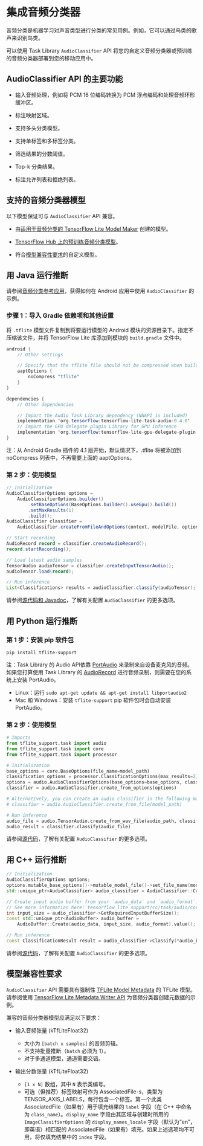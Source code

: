 # 集成音频分类器

音频分类是机器学习对声音类型进行分类的常见用例。例如，它可以通过鸟类的歌声来识别鸟类。

可以使用 Task Library `AudioClassifier` API 将您的自定义音频分类器或预训练的音频分类器部署到您的移动应用中。

## AudioClassifier API 的主要功能

- 输入音频处理，例如将 PCM 16 位编码转换为 PCM 浮点编码和处理音频环形缓冲区。

- 标注映射区域。

- 支持多头分类模型。

- 支持单标签和多标签分类。

- 筛选结果的分数阈值。

- Top-k 分类结果。

- 标注允许列表和拒绝列表。

## 支持的音频分类器模型

以下模型保证可与 `AudioClassifier` API 兼容。

- 由[适用于音频分类的 TensorFlow Lite Model Maker](https://www.tensorflow.org/lite/api_docs/python/tflite_model_maker/audio_classifier) 创建的模型。

- [TensorFlow Hub 上的预训练音频分类模型](https://tfhub.dev/google/lite-model/yamnet/classification/tflite/1)。

- 符合[模型兼容性要求](#model-compatibility-requirements)的自定义模型。

## 用 Java 运行推断

请参阅[音频分类参考应用](https://github.com/tensorflow/examples/tree/master/lite/examples/sound_classification/android)，获得如何在 Android 应用中使用 `AudioClassifier` 的示例。

### 步骤 1：导入 Gradle 依赖项和其他设置

将 `.tflite` 模型文件复制到将要运行模型的 Android 模块的资源目录下。指定不压缩该文件，并将 TensorFlow Lite 库添加到模块的 `build.gradle` 文件中。

```java
android {
    // Other settings

    // Specify that the tflite file should not be compressed when building the APK package.
    aaptOptions {
        noCompress "tflite"
    }
}

dependencies {
    // Other dependencies

    // Import the Audio Task Library dependency (NNAPI is included)
    implementation 'org.tensorflow:tensorflow-lite-task-audio:0.4.0'
    // Import the GPU delegate plugin Library for GPU inference
    implementation 'org.tensorflow:tensorflow-lite-gpu-delegate-plugin:0.4.0'
}
```

注：从 Android Gradle 插件的 4.1 版开始，默认情况下，.tflite 将被添加到 noCompress 列表中，不再需要上面的 aaptOptions。

### 第 2 步：使用模型

```java
// Initialization
AudioClassifierOptions options =
    AudioClassifierOptions.builder()
        .setBaseOptions(BaseOptions.builder().useGpu().build())
        .setMaxResults(1)
        .build();
AudioClassifier classifier =
    AudioClassifier.createFromFileAndOptions(context, modelFile, options);

// Start recording
AudioRecord record = classifier.createAudioRecord();
record.startRecording();

// Load latest audio samples
TensorAudio audioTensor = classifier.createInputTensorAudio();
audioTensor.load(record);

// Run inference
List<Classifications> results = audioClassifier.classify(audioTensor);
```

请参阅[源代码和 Javadoc](https://github.com/tensorflow/tflite-support/blob/master/tensorflow_lite_support/java/src/java/org/tensorflow/lite/task/audio/classifier/AudioClassifier.java)，了解有关配置 `AudioClassifier` 的更多选项。

## 用 Python 运行推断

### 第 1 步：安装 pip 软件包

```
pip install tflite-support
```

注：Task Library 的 Audio API依靠 [PortAudio](http://www.portaudio.com/docs/v19-doxydocs/index.html) 来录制来自设备麦克风的音频。如果您打算使用 Task Library 的 [AudioRecord](/lite/api_docs/python/tflite_support/task/audio/AudioRecord) 进行音频录制，则需要在您的系统上安装 PortAudio。

- Linux：运行 `sudo apt-get update && apt-get install libportaudio2`
- Mac 和 Windows：安装 `tflite-support` pip 软件包时会自动安装 PortAudio。

### 第 2 步：使用模型

```python
# Imports
from tflite_support.task import audio
from tflite_support.task import core
from tflite_support.task import processor

# Initialization
base_options = core.BaseOptions(file_name=model_path)
classification_options = processor.ClassificationOptions(max_results=2)
options = audio.AudioClassifierOptions(base_options=base_options, classification_options=classification_options)
classifier = audio.AudioClassifier.create_from_options(options)

# Alternatively, you can create an audio classifier in the following manner:
# classifier = audio.AudioClassifier.create_from_file(model_path)

# Run inference
audio_file = audio.TensorAudio.create_from_wav_file(audio_path, classifier.required_input_buffer_size)
audio_result = classifier.classify(audio_file)
```

请参阅[源代码](https://github.com/tensorflow/tflite-support/blob/master/tensorflow_lite_support/python/task/audio/audio_classifier.py)，了解有关配置 `AudioClassifier` 的更多选项。

## 用 C++ 运行推断

```c++
// Initialization
AudioClassifierOptions options;
options.mutable_base_options()->mutable_model_file()->set_file_name(model_path);
std::unique_ptr<AudioClassifier> audio_classifier = AudioClassifier::CreateFromOptions(options).value();

// Create input audio buffer from your `audio_data` and `audio_format`.
// See more information here: tensorflow_lite_support/cc/task/audio/core/audio_buffer.h
int input_size = audio_classifier->GetRequiredInputBufferSize();
const std::unique_ptr<AudioBuffer> audio_buffer =
    AudioBuffer::Create(audio_data, input_size, audio_format).value();

// Run inference
const ClassificationResult result = audio_classifier->Classify(*audio_buffer).value();
```

请参阅[源代码](https://github.com/tensorflow/tflite-support/blob/master/tensorflow_lite_support/cc/task/audio/audio_classifier.h)，了解有关配置 `AudioClassifier` 的更多选项。

## 模型兼容性要求

`AudioClassifier` API 需要具有强制性 [TFLite Model Metadata](../../models/convert/metadata.md) 的 TFLite 模型。请参阅使用 [TensorFlow Lite Metadata Writer API](../../models/convert/metadata_writer_tutorial.ipynb#audio_classifiers) 为音频分类器创建元数据的示例。

兼容的音频分类器模型应满足以下要求：

- 输入音频张量 (kTfLiteFloat32)

    - 大小为 `[batch x samples]` 的音频剪辑。
    - 不支持批量推断（`batch` 必须为 1）。
    - 对于多通道模型，通道需要交错。

- 输出分数张量 (kTfLiteFloat32)

    - `[1 x N]` 数组，其中 `N` 表示类编号。
    - 可选（但推荐）标签映射可作为 AssociatedFile-s，类型为 TENSOR_AXIS_LABELS，每行包含一个标签。第一个此类 AssociatedFile（如果有）用于填充结果的 `label` 字段（在 C++ 中命名为 `class_name`）。`display_name` 字段由其区域与创建时所用的 `ImageClassifierOptions` 的 `display_names_locale` 字段（默认为“en”，即英语）相匹配的 AssociatedFile（如果有）填充。如果上述选项均不可用，将仅填充结果中的 `index` 字段。
